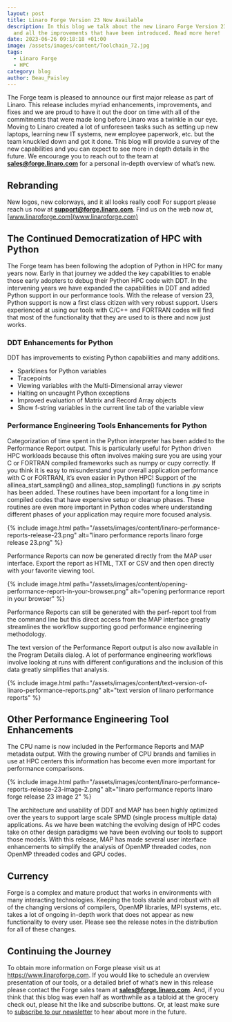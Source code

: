```yaml
---
layout: post
title: Linaro Forge Version 23 Now Available
description: In this blog we talk about the new Linaro Forge Version 23 release
  and all the improvements that have been introduced. Read more here!
date: 2023-06-26 09:18:18 +01:00
image: /assets/images/content/Toolchain_72.jpg
tags:
  - Linaro Forge
  - HPC
category: blog
author: Beau_Paisley
---
```

The Forge team is pleased to announce our first major release as part of Linaro.  This release includes myriad enhancements, improvements, and fixes and we are proud to have it out the door on time with all of the commitments that were made long before Linaro was a twinkle in our eye.  Moving to Linaro created a lot of unforeseen tasks such as setting up new laptops, learning new IT systems, new employee paperwork,  etc. but the team knuckled down and got it done.   This blog will provide a survey of the new capabilities and you can expect to see more in depth details in the future.  We encourage you to reach out to the team at **sales@forge.linaro.com** for a personal in-depth overview of what’s new.

## Rebranding

New logos, new colorways, and it all looks really cool!  For support please reach us now at **support@forge.linaro.com**. Find us on the web now at, [www.linaroforge.com](www.linaroforge.com) 

## The Continued Democratization of HPC with Python

The Forge team has been following the adoption of Python in HPC for many years now.   Early in that journey we added the key capabilities to enable those early adopters to debug their Python HPC  code with DDT.  In the intervening years we have expanded the capabilities in DDT and added Python support in our performance tools.  With the release of version 23, Python support is now a first class citizen with very robust support.   Users experienced at using our tools with C/C++ and FORTRAN codes will find that most of the functionality that they are used to is there and now just works.

### DDT Enhancements for Python

DDT has improvements to existing Python capabilities and many additions.

* Sparklines for Python variables
* Tracepoints
* Viewing variables with the Multi-Dimensional array viewer
* Halting on uncaught Python exceptions
* Improved evaluation of Matrix and Record Array objects
* Show f-string variables in the current line tab of the variable view



### Performance Engineering Tools Enhancements for Python

Categorization of time spent in the Python interpreter has been added to the Performance Report output.   This is particularly useful for Python driven HPC workloads because this often involves making sure you are using your C or FORTRAN compiled frameworks such as numpy or cupy correctly.   If you think it is easy to misunderstand your overall application performance with C or FORTRAN, it’s even easier in Python HPC!  Support of the allinea_start_sampling() and allinea_stop_sampling() functions in .py scripts has been added.   These routines have been important for a long time in compiled codes that have expensive setup or cleanup phases.  These routines are even more important in Python codes where understanding different  phases of your application may require more focused analysis.

{% include image.html path="/assets/images/content/linaro-performance-reports-release-23.png" alt="linaro performance reports linaro forge release 23.png" %}  

Performance Reports can now be generated directly from the MAP user interface.  Export the report as HTML, TXT or CSV and then open directly with your favorite viewing tool.

{% include image.html path="/assets/images/content/opening-performance-report-in-your-browser.png" alt="opening performance report in your browser" %}  

Performance Reports can still be generated with the perf-report tool from the command line but this direct access from the MAP interface greatly streamlines the workflow supporting good performance engineering methodology.

The text version of the Performance Report output is also now available in the Program Details dialog.   A lot of performance engineering workflows involve looking at runs with different configurations and the inclusion of this data greatly simplifies that analysis.

{% include image.html path="/assets/images/content/text-version-of-linaro-performance-reports.png" alt="text version of linaro performance reports" %}  

## Other Performance Engineering Tool Enhancements

The CPU name is now included in the Performance Reports and MAP metadata output.   With the growing number of CPU brands and families in use at HPC centers this information has become even more important for performance comparisons.

{% include image.html path="/assets/images/content/linaro-performance-reports-release-23-image-2.png" alt="linaro performance reports linaro forge release 23 image 2" %}  

The architecture and usability of DDT and MAP has been highly optimized over the years to support large scale SPMD (single process multiple data) applications.  As we have been watching the evolving design of HPC codes take on other design paradigms we have been evolving our tools to support those models.   With this release, MAP has made several user interface enhancements to simplify the analysis of OpenMP threaded codes, non OpenMP threaded codes and GPU codes. 

## Currency 

Forge is a complex and mature product that works in environments with many interacting technologies.  Keeping the tools stable and robust with all of the changing versions of compilers, OpenMP libraries, MPI systems, etc. takes a lot of ongoing in-depth work that does not appear as new functionality to every user.   Please see the release notes in the distribution for all of these changes.

## Continuing the Journey

To obtain more information on Forge please visit us at <https://www.linaroforge.com>.  If you would like to schedule an overview presentation  of our tools, or a detailed brief of what’s new in this release  please contact the Forge sales team at **sales@forge.linaro.com**.   And, if you think that this blog was even half as worthwhile as a tabloid at the grocery check out, please hit the like and subscribe buttons.  Or, at least  make sure to [subscribe to our newsletter](https://linaro.us3.list-manage.com/subscribe?u=14baaae786342d0d405ee59c2&id=bcfa4abc8f) to hear about more in the future.